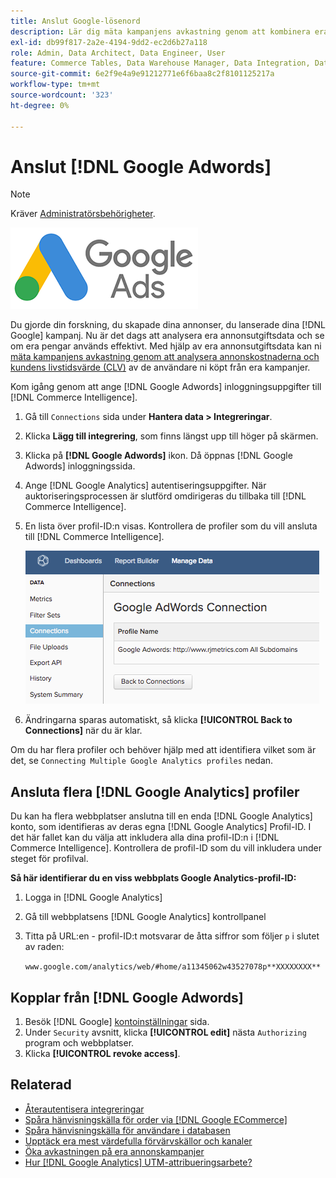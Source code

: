 ```yaml
---
title: Anslut Google-lösenord
description: Lär dig mäta kampanjens avkastning genom att kombinera era era annonskostnader med kundens livstidsvärde (CLV) för användare som ni köpt från era kampanjer.
exl-id: db99f817-2a2e-4194-9dd2-ec2d6b27a118
role: Admin, Data Architect, Data Engineer, User
feature: Commerce Tables, Data Warehouse Manager, Data Integration, Data Import/Export
source-git-commit: 6e2f9e4a9e91212771e6f6baa8c2f8101125217a
workflow-type: tm+mt
source-wordcount: '323'
ht-degree: 0%

---
```


# Anslut [!DNL Google Adwords]

>[!NOTE]
>
>Kräver [Administratörsbehörigheter](../../../administrator/user-management/user-management.md).

![](../../../assets/Google_Adwords_logo.png)

Du gjorde din forskning, du skapade dina annonser, du lanserade dina [!DNL Google] kampanj. Nu är det dags att analysera era annonsutgiftsdata och se om era pengar används effektivt. Med hjälp av era annonsutgiftsdata kan ni [mäta kampanjens avkastning genom att analysera annonskostnaderna och kundens livstidsvärde (CLV)](../../analysis/roi-ad-camp.md) av de användare ni köpt från era kampanjer.

Kom igång genom att ange [!DNL Google Adwords] inloggningsuppgifter till [!DNL Commerce Intelligence].

1. Gå till `Connections` sida under **Hantera data > Integreringar**.
1. Klicka **Lägg till integrering**, som finns längst upp till höger på skärmen.
1. Klicka på **[!DNL Google Adwords]** ikon. Då öppnas [!DNL Google Adwords] inloggningssida.
1. Ange [!DNL Google Analytics] autentiseringsuppgifter. När auktoriseringsprocessen är slutförd omdirigeras du tillbaka till [!DNL Commerce Intelligence].
1. En lista över profil-ID:n visas. Kontrollera de profiler som du vill ansluta till [!DNL Commerce Intelligence].

   ![](../../../assets/cnnct-profile.png)

1. Ändringarna sparas automatiskt, så klicka **[!UICONTROL Back to Connections]** när du är klar.

Om du har flera profiler och behöver hjälp med att identifiera vilket som är det, se `Connecting Multiple Google Analytics profiles` nedan.

## Ansluta flera [!DNL Google Analytics] profiler

Du kan ha flera webbplatser anslutna till en enda [!DNL Google Analytics] konto, som identifieras av deras egna [!DNL Google Analytics] Profil-ID. I det här fallet kan du välja att inkludera alla dina profil-ID:n i [!DNL Commerce Intelligence]. Kontrollera de profil-ID som du vill inkludera under steget för profilval.

**Så här identifierar du en viss webbplats Google Analytics-profil-ID:**

1. Logga in [!DNL Google Analytics]
1. Gå till webbplatsens [!DNL Google Analytics] kontrollpanel
1. Titta på URL:en - profil-ID:t motsvarar de åtta siffror som följer `p` i slutet av raden:

   `www.google.com/analytics/web/#home/a11345062w43527078p**XXXXXXXX**`

## Kopplar från [!DNL Google Adwords]

1. Besök [!DNL Google] [kontoinställningar](https://www.google.com/account/about/?hl=en) sida.
1. Under `Security` avsnitt, klicka **[!UICONTROL edit]** nästa `Authorizing` program och webbplatser.
1. Klicka **[!UICONTROL revoke access]**.

## Relaterad

* [Återautentisera integreringar](https://experienceleague.adobe.com/docs/commerce-knowledge-base/kb/how-to/mbi-reauthenticating-integrations.html)
* [Spåra hänvisningskälla för order via [!DNL Google ECommerce]](../integrations/google-ecommerce.md)
* [Spåra hänvisningskälla för användare i databasen](../../analysis/google-track-user-acq.md)
* [Upptäck era mest värdefulla förvärvskällor och kanaler](../../analysis/most-value-source-channel.md)
* [Öka avkastningen på era annonskampanjer](../../analysis/roi-ad-camp.md)
* [Hur [!DNL Google Analytics] UTM-attribueringsarbete?](../../analysis/utm-attributes.md)

